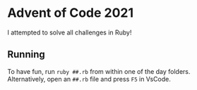 # Advent of Code 2021
I attempted to solve all challenges in Ruby!

## Running
To have fun, run `ruby ##.rb` from within one of the day folders. Alternatively, open an `##.rb` file and press `F5` in VsCode.